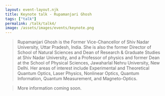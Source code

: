 ```yaml
---
layout: event-layout.njk
title: Keynote talk - Rupamanjari Ghosh
tags: ["talk"]
permalink: /talk/talk4/
image: /assets/images/events/keynote.png
---
```


> Rupamanjari Ghosh is the Former Vice-Chancellor of Shiv Nadar University, Uttar Pradesh, India. She is also the former Director of School of Natural Sciences and Dean of Research & Graduate Studies at Shiv Nadar University, and a Professor of physics and former Dean at the School of Physical Sciences, Jawaharlal Nehru University, New Delhi. Her areas of interest include Experimental and Theoretical Quantum Optics, Laser Physics, Nonlinear Optics, Quantum Information, Quantum Measurement, and Magneto-Optics.

> More information coming soon.
